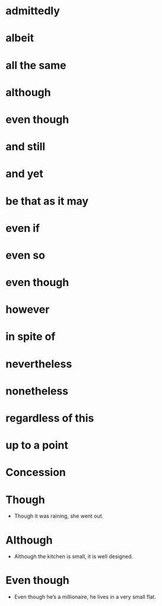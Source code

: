 # admittedly
# albeit
# all the same
# although
# even though
# and still
# and yet
# be that as it may
# even if
# even so
# even though
# however
# in spite of
# nevertheless
# nonetheless
# regardless of this
# up to a point
# Concession

# Though
- Though it was raining, she went out.

# Although
- Although the kitchen is small, it is well designed.

# Even though
- Even though he’s a millionaire, he lives in a very small flat.